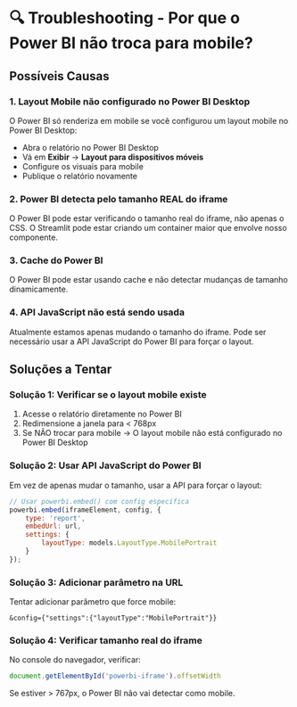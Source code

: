 # 🔍 Troubleshooting - Por que o Power BI não troca para mobile?

## Possíveis Causas

### 1. **Layout Mobile não configurado no Power BI Desktop**
O Power BI só renderiza em mobile se você configurou um layout mobile no Power BI Desktop:
- Abra o relatório no Power BI Desktop
- Vá em **Exibir** → **Layout para dispositivos móveis**
- Configure os visuais para mobile
- Publique o relatório novamente

### 2. **Power BI detecta pelo tamanho REAL do iframe**
O Power BI pode estar verificando o tamanho real do iframe, não apenas o CSS. O Streamlit pode estar criando um container maior que envolve nosso componente.

### 3. **Cache do Power BI**
O Power BI pode estar usando cache e não detectar mudanças de tamanho dinamicamente.

### 4. **API JavaScript não está sendo usada**
Atualmente estamos apenas mudando o tamanho do iframe. Pode ser necessário usar a API JavaScript do Power BI para forçar o layout.

## Soluções a Tentar

### Solução 1: Verificar se o layout mobile existe
1. Acesse o relatório diretamente no Power BI
2. Redimensione a janela para < 768px
3. Se NÃO trocar para mobile → O layout mobile não está configurado no Power BI Desktop

### Solução 2: Usar API JavaScript do Power BI
Em vez de apenas mudar o tamanho, usar a API para forçar o layout:
```javascript
// Usar powerbi.embed() com config específica
powerbi.embed(iframeElement, config, {
    type: 'report',
    embedUrl: url,
    settings: {
        layoutType: models.LayoutType.MobilePortrait
    }
});
```

### Solução 3: Adicionar parâmetro na URL
Tentar adicionar parâmetro que force mobile:
```
&config={"settings":{"layoutType":"MobilePortrait"}}
```

### Solução 4: Verificar tamanho real do iframe
No console do navegador, verificar:
```javascript
document.getElementById('powerbi-iframe').offsetWidth
```
Se estiver > 767px, o Power BI não vai detectar como mobile.

